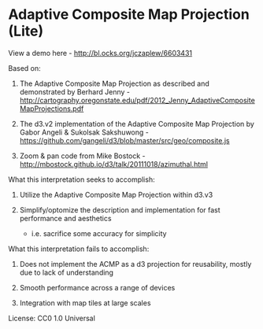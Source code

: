 Adaptive Composite Map Projection (Lite)
=======

View a demo here - http://bl.ocks.org/jczaplew/6603431

Based on:

1. The Adaptive Composite Map Projection as described and demonstrated
by Berhard Jenny - http://cartography.oregonstate.edu/pdf/2012_Jenny_AdaptiveCompositeMapProjections.pdf

2. The d3.v2 implementation of the Adaptive Composite Map Projection
by Gabor Angeli & Sukolsak Sakshuwong - https://github.com/gangeli/d3/blob/master/src/geo/composite.js

3. Zoom & pan code from Mike Bostock - http://mbostock.github.io/d3/talk/20111018/azimuthal.html

What this interpretation seeks to accomplish:

1. Utilize the Adaptive Composite Map Projection within d3.v3

2. Simplify/optomize the description and implementation for fast performance and aesthetics
    - i.e. sacrifice some accuracy for simplicity

What this interpretation fails to accomplish:

1. Does not implement the ACMP as a d3 projection for reusability, mostly due to 
  lack of understanding

2. Smooth performance across a range of devices

3. Integration with map tiles at large scales

License:
CC0 1.0 Universal